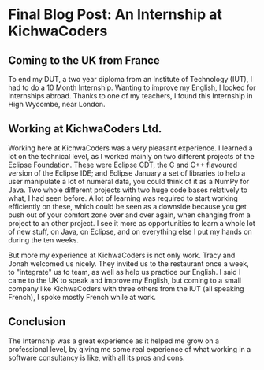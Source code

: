 # Final Blog Post: An Internship at KichwaCoders

## Coming to the UK from France

To end my DUT, a two year diploma from an Institute of Technology (IUT), I had
to do a 10 Month Internship. Wanting to improve my English, I looked for
Internships abroad. Thanks to one of my teachers, I found this Internship in
High Wycombe, near London.

## Working at KichwaCoders Ltd.

Working here at KichwaCoders was a very pleasant experience. I learned a lot on
the technical level, as I worked mainly on two different projects of the Eclipse
Foundation. These were Eclipse CDT, the C and C++ flavoured version of the
Eclipse IDE; and Eclipse January a set of libraries to help a user manipulate a
lot of numeral data, you could think of it as a NumPy for Java. Two whole
different projects with two huge code bases relatively to what, I had seen
before. A lot of learning was required to start working efficiently on these,
which could be seen as a downside because you get push out of your comfort zone
over and over again, when changing from a project to an other project. I see it
more as opportunities to learn a whole lot of new stuff, on Java, on Eclipse,
and on everything else I put my hands on during the ten weeks.

But more my experience at KichwaCoders is not only work. Tracy and Jonah
welcomed us nicely. They invited us to the restaurant once a week, to
"integrate" us to team, as well as help us practice our English. I said I came
to the UK to speak and improve my English, but coming to a small company like
KichwaCoders with three others from the IUT (all speaking French), I spoke
mostly French while at work.

## Conclusion

The Internship was a great experience as it helped me grow on a professional
level, by giving me some real experience of what working in a software
consultancy is like, with all its pros and cons.
